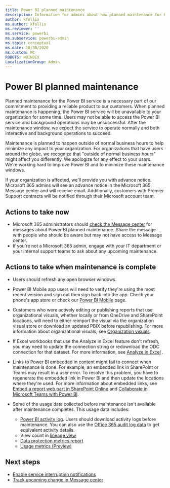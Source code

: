 ```yaml
---
title: Power BI planned maintenance
description: Information for admins about how planned maintenance for Power BI affects their organization and next steps they may need to take.
author: kfollis
ms.author: kfollis
ms.reviewer: ''
ms.service: powerbi
ms.subservice: powerbi-admin
ms.topic: conceptual
ms.date: 10/30/2020
ms.custom: MC
ROBOTS: NOINDEX
LocalizationGroup: Admin
---
```

# Power BI planned maintenance

Planned maintenance for the Power BI service is a necessary part of our commitment to providing a reliable product to our customers. When planned maintenance is happening, the Power BI service will be unavailable to your organization for some time. Users may not be able to access the Power BI service and background operations may be unsuccessful. After the maintenance window, we expect the service to operate normally and both interactive and background operations to succeed.  

Maintenance is planned to happen outside of normal business hours to help minimize any impact to your organization. For organizations that have users around the globe, we recognize that "outside of normal business hours" might affect you differently. We apologize for any effect to your users. We're working hard to improve Power BI and to minimize these maintenance windows.

If your organization is affected, we'll provide you with advance notice. Microsoft 365 admins will see an advance notice in the Microsoft 365 Message center and will receive email. Additionally, customers with Premier Support contracts will be notified through their Microsoft account team.

## Actions to take now

* Microsoft 365 administrators should [check the Message center](https://admin.microsoft.com/Adminportal/Home#/MessageCenter) for messages about Power BI planned maintenance. Share the message with people who should be aware but may not have access to Message center.
* If you're not a Microsoft 365 admin, engage with your IT department or your internal support teams to ask about any upcoming maintenance.

## Actions to take when maintenance is complete

* Users should refresh any open browser windows.
* Power BI Mobile app users will need to verify they're using the most recent version and sign out then sign back into the app. Check your phone's app store or check our [Power BI Mobile](https://powerbi.microsoft.com/mobile/) page.
* Customers who were actively editing or publishing reports that use organizational visuals, whether locally or from OneDrive and SharePoint locations, will need to either reimport the visual via the organization visual store or download an updated PBIX before republishing. For more information about organizational visuals, see  [Organization visuals](organizational-visuals.md).
* If Excel workbooks that use the Analyze in Excel feature don't refresh, you may need to update the connection string or redownload the ODC connection for that dataset. For more information, see [Analyze in Excel](../collaborate-share/service-analyze-in-excel.md#connect-to-power-bi-data) .
* Links to Power BI embedded in content might fail to connect when maintenance is done. For example, an embedded link in SharePoint or Teams may result in a user error. To resolve this problem, you have to regenerate the embedded link in Power BI and then update the locations where they're used. For more information about embedded links, see [Embed a report web part in SharePoint Online](../collaborate-share/service-embed-report-spo.md) and [Collaborate in Microsoft Teams with Power BI](../collaborate-share/service-collaborate-microsoft-teams.md).
* Some of the usage data collected before maintenance isn't available after maintenance completes. This usage data includes:

  * [Power BI activity log](service-admin-auditing.md#use-the-activity-log). Users should download activity logs before maintenance. You can also use the [Office 365 audit log data](service-admin-auditing.md#access-your-audit-logs) to get equivalent activity details.
  * View count in [lineage view](../collaborate-share/service-data-lineage.md#explore-lineage-view)
  * [Data protection metrics report](service-security-data-protection-metrics-report.md)
  * [Usage metrics (Preview)](../collaborate-share/service-modern-usage-metrics.md)

## Next steps

* [Enable service interruption notifications](service-interruption-notifications.md)
* [Track upcoming change in Message center](/microsoft-365/admin/manage/message-center)
